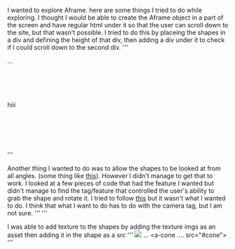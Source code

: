I wanted to explore Aframe.
here are some things I tried to do while exploring.
I thought I would be able to create the Aframe object in a part of the screen and have regular html under it so that the user can scroll down to the site, but that wasn't possible. I tried to do this by placeing the shapes in a div and defining the height of that div, then adding a div under it to check if I could scroll down to the second div.
''' 
<style>
#shapes{
	height: 100px;
	width: 100%;
}

#second_div{
	height: 100px;
	width: 100%;
}
</style>
<body>
	<div id = "shapes">
		<a-scene>
			<a-box position="-1 0.5 -3" rotation="0 45 0" color="#4CC3D9"></a-box>
			...
		</a-scene>
	</div>
	<div id = "second_div">
		hiii
	</div>
</body>

''' 

Another thing I wanted to do was to allow the shapes to be looked at from all angles. (some thing like [this](https://aframe.io/examples/showcase/modelviewer/)). However I didn't manage to get that to work. I looked at a few pieces of code that had the feature I wanted but didn't manage to find the tag/feature that controlled the user's ability to grab the shape and rotate it. I tried to follow [this](https://stackoverflow.com/questions/65525381/a-frame-super-hands-rotate-grabbed-object) but it wasn't what I wanted to do. I think that what I want to do has to do with the camera tag, but I am not sure.
'''
  <a-camera> </a-camera>
'''

I was able to add texture to the shapes by adding the texture imgs as an asset then adding it in the shape as a src
'''
<a-assets>
<img id="cone" crossorigin="anonymous" src="https://t3.ftcdn.net/jpg/01/22/71/42/360_F_122714277_FjVC7634ONpqXEne04b98SnscDgjAs1G.jpg">
</a-assets>
...
<a-cone .... src="#cone"></a-cone>
'''